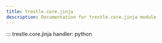```yaml
---
title: trestle.core.jinja
description: Documentation for trestle.core.jinja module
---
```

::: trestle.core.jinja
handler: python
